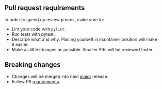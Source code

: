 ## Pull request requirements
In order to speed up review proces, make sure to:
* Lint your code with `pylint`.
* Run tests with pytest.
* Describe what and why. Placing yourself in maintainer position will make it easier.
* Make as little changes as possible. Smaller PRs will be reviewed faster.

## Breaking changes
* Changes will be merged into next [major](https://semver.org/) release. 
* Follow PR [requirements](#pull-request-requirements).
